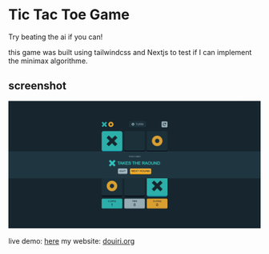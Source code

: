 # Tic Tac Toe Game

Try beating the ai if you can!

this game was built using tailwindcss and Nextjs to test if I can implement the minimax algorithme.

## screenshot

![](screenshot.png)

live demo: [here](https://tic-tac-toe-minimax-gamma.vercel.app/)
my website: [douiri.org](https://douiri.org)
